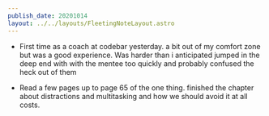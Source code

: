 ```yaml
---
publish_date: 20201014
layout: ../../layouts/FleetingNoteLayout.astro
---
```

- First time as a coach at codebar yesterday. a bit out of my comfort zone but was a good experience. Was harder than i anticipated jumped in the deep end with with the mentee too quickly and probably confused the heck out of them

- Read a few pages up to page 65 of the one thing. finished the chapter about distractions and multitasking and how we should avoid it at all costs.
